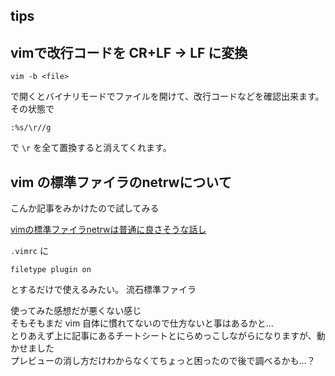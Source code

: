 tips
---

## vimで改行コードを CR+LF -> LF に変換

```
vim -b <file>
```

で開くとバイナリモードでファイルを開けて、改行コードなどを確認出来ます。  
その状態で

```
:%s/\r//g
```

で `\r` を全て置換すると消えてくれます。

## vim の標準ファイラのnetrwについて

こんか記事をみかけたので試してみる

[vimの標準ファイラnetrwは普通に良さそうな話し](https://qiita.com/gorilla0513/items/bf2f78dfec67242f5bcf)

`.vimrc` に

```
filetype plugin on
```

とするだけで使えるみたい。
流石標準ファイラ

使ってみた感想だが悪くない感じ  
そもそもまだ vim 自体に慣れてないので仕方ないと事はあるかと…  
とりあえず上に記事にあるチートシートとにらめっこしながらになりますが、動かせました  
プレビューの消し方だけわからなくてちょっと困ったので後で調べるかも…？
